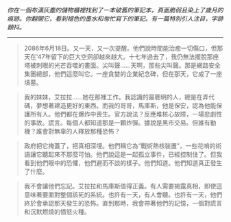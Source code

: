 _你在一個布滿灰塵的儲物櫃裡找到了一本破舊的筆記本，頁面脆弱且染上了歲月的痕跡。你翻開它，看到褪色的墨水和匆忙寫下的筆記。有一篇特別引人注目，字跡顫抖。_

---

> 2086年6月18日。又一天，又一次提醒。他們說時間能治癒一切傷口，但那天在'47年留下的巨大空洞卻越來越大。十七年過去了，我仍無法擺脫那座塔被刺眼的光芒吞噬的畫面。尖叫聲……天啊，那些尖叫聲。那是網路安全集團總部，他們這麼叫它。一座貪婪的企業紀念碑，但在那天，它成了一座墳墓。

> 我的妹妹，艾拉拉……她在那裡工作。我認識的最聰明的人，總是在弄代碼，夢想著建造更好的東西。而我的哥哥，馬庫斯，他是保安，認為他能保護所有人。他們都在爆炸中喪生。官方說法？反應堆核心故障，一場悲劇性的事故。謊言。每個人都知道那是一顆炸彈。據說是黑市交易。但誰有動機？誰會對無辜的人釋放那種恐怖？

> 政府把它掩蓋了，把真相深埋。他們稱它為“戰術熱核裝置”，一些花哨的術語讓它聽起來不那麼可怕。他們說這是一起孤立事件，已經控制住了。但我看到他們眼中的恐懼，他們避而不談的樣子。他們知道。他們知道真正發生了什麼。

> 我不會讓他們忘記。艾拉拉和馬庫斯值得正義。有人需要揭露真相，即使這意味著要面對整個該死的系統。也許有一天，有人會聽。也許有一天，他們終於會承認那天發生的恐怖。直到那時，我會帶著他們的記憶，一個對謊言和沉默燃燒的憤怒火種。
